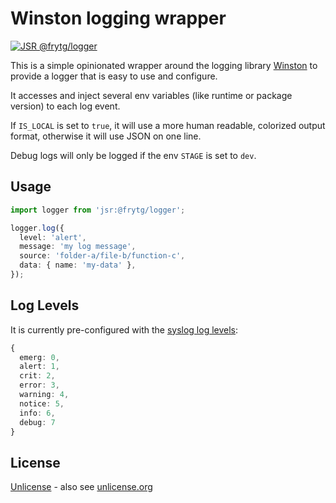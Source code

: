 # Winston logging wrapper

[![JSR @frytg/logger](https://jsr.io/badges/@frytg/logger)](https://jsr.io/@frytg/logger)

This is a simple opinionated wrapper around the logging library [Winston](https://github.com/winstonjs/winston) to provide a logger
that is easy to use and configure.

It accesses and inject several env variables (like runtime or package version) to each log event.

If `IS_LOCAL` is set to `true`, it will use a more human readable, colorized output format, otherwise it will use JSON
on one line.

Debug logs will only be logged if the env `STAGE` is set to `dev`.

## Usage

```ts
import logger from 'jsr:@frytg/logger';
```

```ts
logger.log({
  level: 'alert',
  message: 'my log message',
  source: 'folder-a/file-b/function-c',
  data: { name: 'my-data' },
});
```

## Log Levels

It is currently pre-configured with the
[syslog log levels](https://github.com/winstonjs/winston?tab=readme-ov-file#logging-levels):

```ts
{
  emerg: 0,
  alert: 1,
  crit: 2,
  error: 3,
  warning: 4,
  notice: 5,
  info: 6,
  debug: 7
}
```

## License

[Unlicense](../LICENSE) - also see [unlicense.org](https://unlicense.org)

